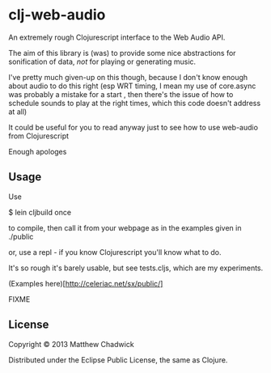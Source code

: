 # clj-web-audio

An extremely rough Clojurescript interface to the Web Audio API.

The aim of this library is (was) to provide some nice abstractions for
sonification of data, *not* for playing or generating music.

I've pretty much given-up on this though, because I don't know enough about
audio to do this right (esp WRT timing, I mean my use of core.async was probably a mistake for a start
, then there's the issue of how to schedule sounds to play at the right times,
which this code doesn't address at all)

It could be useful for you to read anyway just to see how to use web-audio from Clojurescript

Enough apologes


## Usage

Use

$ lein cljbuild once

to compile, then call it from your webpage as in the examples given in ./public

or, use a repl - if you know Clojurescript you'll know what to do.

It's so rough it's barely usable, but see tests.cljs, which are my experiments.

(Examples here)[http://celeriac.net/sx/public/]

FIXME

## License

Copyright © 2013 Matthew Chadwick

Distributed under the Eclipse Public License, the same as Clojure.
